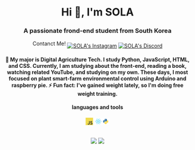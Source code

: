 <!-- 인사말 -->
<h1 align="center">Hi 👋, I'm SOLA</h1>
<h3 align="center">A passionate frond-end student from South Korea</h3>

<!--
**ffe4el/ffe4el** is a ✨ _special_ ✨ repository because its `README.md` (this file) appears on your GitHub profile.

Here are some ideas to get you started:

- 🔭 I’m currently working on ...
- 🌱 I’m currently learning ...
- 👯 I’m looking to collaborate on ...
- 🤔 I’m looking for help with ...
- 💬 Ask me about ...
- 📫 How to reach me: ...
- 😄 Pronouns: ...
- ⚡ Fun fact: ...
-->

<!-- 인스타, 디코 주소 -->
<p align="center">
  Contanct Me! <a href="https://www.instagram.com/_ffe4el/">
  <img align="middle" alt="SOLA's Instagram" width="22px" src="https://raw.githubusercontent.com/hussainweb/hussainweb/main/icons/instagram.png" /></a>
  <a href="https://discord.gg/c5AFv3E6qv">
  <img align="middle" alt="SOLA's Discord" width="22px" src="https://raw.githubusercontent.com/peterthehan/peterthehan/master/assets/discord.svg" /></a></p>

<!-- 간단 소개 -->
<h4 align="center">🌱 My major is Digital Agriculture Tech. I study Python, JavaScript, HTML, and CSS. 
Currently, I am studying about the front-end, reading a book, watching related YouTube, and studying on my own.
These days, I most focused on plant smart-farm environmental control using Arduino and raspberry pie.
⚡ Fun fact: I've gained weight lately, so I'm doing free weight training.</h4>

<!-- 사용하는 언어와 도구들 -->
<h4 align="center"> languages and tools<h4>
<p align="center">
<code><img height="20" src="https://raw.githubusercontent.com/github/explore/80688e429a7d4ef2fca1e82350fe8e3517d3494d/topics/javascript/javascript.png"></code>
<code><img height="20" src="https://raw.githubusercontent.com/github/explore/80688e429a7d4ef2fca1e82350fe8e3517d3494d/topics/react/react.png"></code><code><img height="20" src="https://raw.githubusercontent.com/github/explore/80688e429a7d4ef2fca1e82350fe8e3517d3494d/topics/python/python.png"></code>
<br><br></p>

<!-- 깃허브레벨, 자주쓰는 언어 -->
<p align="center"><img src="https://github-readme-stats.vercel.app/api?username=ffe4el&bg_color=30,e96443,904e95&title_color=fff&text_color=fff">
  <img src="https://github-readme-stats.vercel.app/api/top-langs/?username=ffe4el&bg_color=30,e96443,904e95&title_color=fff&text_color=fff"></p>


<!-- <img alt="Google Cloud Platform" src="https://img.shields.io/badge/-Google_Cloud_Platform-1a73e8?style=flat-square&logo=google-cloud&logoColor=white" />
<img alt="html5" src="https://img.shields.io/badge/-HTML5-E34F26?style=flat-square&logo=html5&logoColor=white" />
<img alt="github actions" src="https://img.shields.io/badge/-Github_Actions-2088FF?style=flat-square&logo=github-actions&logoColor=white" /> -->


